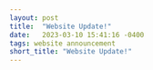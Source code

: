 ```yaml
---
layout: post
title:  "Website Update!"
date:   2023-03-10 15:41:16 -0400
tags: website announcement
short_title: "Website Update!"
---
```

